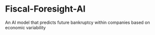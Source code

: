 # Fiscal-Foresight-AI
An AI model that predicts future bankruptcy within companies based on economic variability

